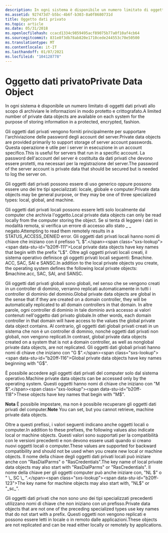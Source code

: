 ```yaml
---
description: In ogni sistema è disponibile un numero limitato di oggetti dati privati allo scopo di archiviare le informazioni in modo protetto e crittografato.
ms.assetid: 927473d7-b5bc-4b6f-b303-8a0f8680731d
title: Oggetto dati privato
ms.topic: article
ms.date: 05/31/2018
ms.openlocfilehash: ccacd1334c9859495acf89075b77a0f10af4cb64
ms.sourcegitcommit: 831e8f3db78ab820e1710cede244553c70e50500
ms.translationtype: MT
ms.contentlocale: it-IT
ms.lasthandoff: 01/07/2021
ms.locfileid: "104128778"
---
```

# <a name="private-data-object"></a><span data-ttu-id="b20ff-103">Oggetto dati privato</span><span class="sxs-lookup"><span data-stu-id="b20ff-103">Private Data Object</span></span>

<span data-ttu-id="b20ff-104">In ogni sistema è disponibile un numero limitato di oggetti dati privati allo scopo di archiviare le informazioni in modo protetto e crittografato.</span><span class="sxs-lookup"><span data-stu-id="b20ff-104">A limited number of private data objects are available on each system for the purpose of storing information in a protected, encrypted, fashion.</span></span>

<span data-ttu-id="b20ff-105">Gli oggetti dati privati vengono forniti principalmente per supportare l'archiviazione delle password degli account del server.</span><span class="sxs-lookup"><span data-stu-id="b20ff-105">Private data objects are provided primarily to support storage of server account passwords.</span></span> <span data-ttu-id="b20ff-106">Questa operazione è utile per i server in esecuzione in un account specifico.</span><span class="sxs-lookup"><span data-stu-id="b20ff-106">This is useful for servers that run in a specific account.</span></span> <span data-ttu-id="b20ff-107">La password dell'account del server è costituita da dati privati che devono essere protetti, ma necessari per la registrazione del server.</span><span class="sxs-lookup"><span data-stu-id="b20ff-107">The password of the server account is private data that should be secured but is needed to log the server on.</span></span>

<span data-ttu-id="b20ff-108">Gli oggetti dati privati possono essere di uso generico oppure possono essere uno dei tre tipi specializzati: locale, globale e computer.</span><span class="sxs-lookup"><span data-stu-id="b20ff-108">Private data objects may be general purpose, or they may be one of three specialized types: local, global, and machine.</span></span>

<span data-ttu-id="b20ff-109">Gli oggetti dati privati locali possono essere letti solo localmente dal computer che archivia l'oggetto.</span><span class="sxs-lookup"><span data-stu-id="b20ff-109">Local private data objects can only be read locally from the computer storing the object.</span></span> <span data-ttu-id="b20ff-110">Se si tenta di leggere i dati in modalità remota, si verifica un errore di accesso allo stato \_ \_ negato.</span><span class="sxs-lookup"><span data-stu-id="b20ff-110">Attempting to read them remotely results in a STATUS\_ACCESS\_DENIED error.</span></span> <span data-ttu-id="b20ff-111">Gli oggetti dati privati locali hanno nomi di chiave che iniziano con il prefisso "L $".</span><span class="sxs-lookup"><span data-stu-id="b20ff-111">Local private data objects have key names that begin with the prefix "L$".</span></span> <span data-ttu-id="b20ff-112">Oltre agli oggetti privati locali creati, il sistema operativo definisce gli oggetti privati locali seguenti: $machine. ACC, SAC, SAI e SANSC.</span><span class="sxs-lookup"><span data-stu-id="b20ff-112">In addition to the local private objects you create, the operating system defines the following local private objects: $machine.acc, SAC, SAI, and SANSC.</span></span>

<span data-ttu-id="b20ff-113">Gli oggetti dati privati globali sono globali, nel senso che se vengono creati in un controller di dominio, verranno replicati automaticamente in tutti i controller di dominio del dominio.</span><span class="sxs-lookup"><span data-stu-id="b20ff-113">Global private data objects are global in the sense that if they are created on a domain controller, they will be automatically replicated to all domain controllers in that domain.</span></span> <span data-ttu-id="b20ff-114">In altre parole, ogni controller di dominio in tale dominio avrà accesso ai valori contenuti nell'oggetto dati privato globale.</span><span class="sxs-lookup"><span data-stu-id="b20ff-114">In other words, each domain controller in that domain will have access to the values the global private data object contains.</span></span> <span data-ttu-id="b20ff-115">Al contrario, gli oggetti dati globali privati creati in un sistema che non è un controller di dominio, nonché oggetti dati privati non globali, non vengono replicati.</span><span class="sxs-lookup"><span data-stu-id="b20ff-115">In contrast, global private data objects created on a system that is not a domain controller, as well as nonglobal private data objects, are not replicated.</span></span> <span data-ttu-id="b20ff-116">Gli oggetti dati globali privati hanno nomi di chiave che iniziano con "G $".</span><span class="sxs-lookup"><span data-stu-id="b20ff-116">Global private data objects have key names beginning with "G$".</span></span>

<span data-ttu-id="b20ff-117">È possibile accedere agli oggetti dati privati del computer solo dal sistema operativo.</span><span class="sxs-lookup"><span data-stu-id="b20ff-117">Machine private data objects can be accessed only by the operating system.</span></span> <span data-ttu-id="b20ff-118">Questi oggetti hanno nomi di chiave che iniziano con "M $".</span><span class="sxs-lookup"><span data-stu-id="b20ff-118">These objects have key names that begin with "M$".</span></span>

<span data-ttu-id="b20ff-119">**Nota**  È possibile impostare, ma non è possibile recuperare gli oggetti dati privati del computer.</span><span class="sxs-lookup"><span data-stu-id="b20ff-119">**Note**  You can set, but you cannot retrieve, machine private data objects.</span></span>

<span data-ttu-id="b20ff-120">Oltre a questi prefissi, i valori seguenti indicano anche oggetti locali o computer.</span><span class="sxs-lookup"><span data-stu-id="b20ff-120">In addition to these prefixes, the following values also indicate local or machine objects.</span></span> <span data-ttu-id="b20ff-121">Questi valori sono supportati per la compatibilità con le versioni precedenti e non devono essere usati quando si creano nuovi oggetti locali o computer.</span><span class="sxs-lookup"><span data-stu-id="b20ff-121">These values are supported for backward compatibility and should not be used when you create new local or machine objects.</span></span> <span data-ttu-id="b20ff-122">Il nome della chiave degli oggetti dati privati locali può iniziare anche con "RasDialParms" o "RasCredentials".</span><span class="sxs-lookup"><span data-stu-id="b20ff-122">The key name of local private data objects may also start with "RasDialParms" or "RasCredentials".</span></span> <span data-ttu-id="b20ff-123">Il nome della chiave per gli oggetti computer può anche iniziare con, "NL $" o " \_ SC \_ ".</span><span class="sxs-lookup"><span data-stu-id="b20ff-123">The key name for machine objects may also start with, "NL$" or "\_sc\_".</span></span>

<span data-ttu-id="b20ff-124">Gli oggetti dati privati che non sono uno dei tipi specializzati precedenti utilizzano nomi di chiave che non iniziano con un prefisso.</span><span class="sxs-lookup"><span data-stu-id="b20ff-124">Private data objects that are not one of the preceding specialized types use key names that do not start with a prefix.</span></span> <span data-ttu-id="b20ff-125">Questi oggetti non vengono replicati e possono essere letti in locale o in remoto dalle applicazioni.</span><span class="sxs-lookup"><span data-stu-id="b20ff-125">These objects are not replicated and can be read either locally or remotely by applications.</span></span>

 

 



